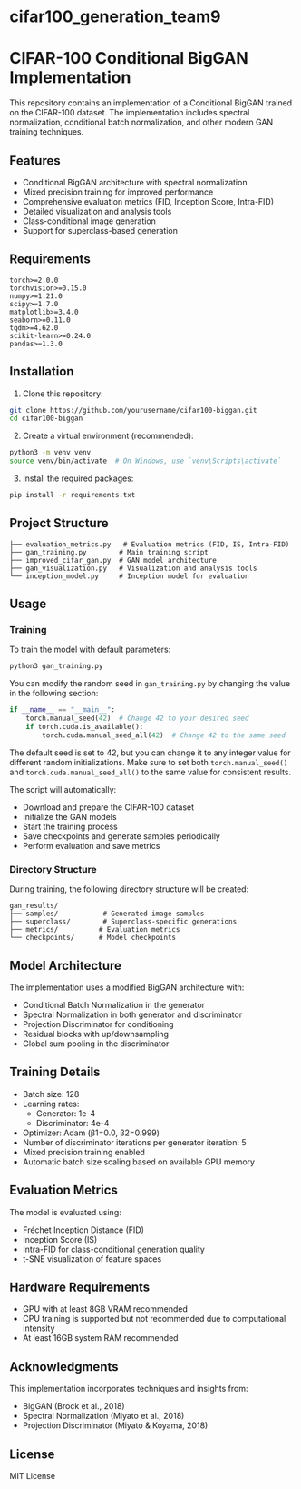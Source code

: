 # cifar100_generation_team9
# CIFAR-100 Conditional BigGAN Implementation

This repository contains an implementation of a Conditional BigGAN trained on the CIFAR-100 dataset. The implementation includes spectral normalization, conditional batch normalization, and other modern GAN training techniques.

## Features

- Conditional BigGAN architecture with spectral normalization
- Mixed precision training for improved performance
- Comprehensive evaluation metrics (FID, Inception Score, Intra-FID)
- Detailed visualization and analysis tools
- Class-conditional image generation
- Support for superclass-based generation

## Requirements

```
torch>=2.0.0
torchvision>=0.15.0
numpy>=1.21.0
scipy>=1.7.0
matplotlib>=3.4.0
seaborn>=0.11.0
tqdm>=4.62.0
scikit-learn>=0.24.0
pandas>=1.3.0
```

## Installation

1. Clone this repository:
```bash
git clone https://github.com/yourusername/cifar100-biggan.git
cd cifar100-biggan
```

2. Create a virtual environment (recommended):
```bash
python3 -m venv venv
source venv/bin/activate  # On Windows, use `venv\Scripts\activate`
```

3. Install the required packages:
```bash
pip install -r requirements.txt
```

## Project Structure

```
├── evaluation_metrics.py   # Evaluation metrics (FID, IS, Intra-FID)
├── gan_training.py        # Main training script
├── improved_cifar_gan.py  # GAN model architecture
├── gan_visualization.py   # Visualization and analysis tools
└── inception_model.py     # Inception model for evaluation
```

## Usage

### Training

To train the model with default parameters:

```bash
python3 gan_training.py
```

You can modify the random seed in `gan_training.py` by changing the value in the following section:

```python
if __name__ == "__main__":
    torch.manual_seed(42)  # Change 42 to your desired seed
    if torch.cuda.is_available():
        torch.cuda.manual_seed_all(42)  # Change 42 to the same seed
```

The default seed is set to 42, but you can change it to any integer value for different random initializations. Make sure to set both `torch.manual_seed()` and `torch.cuda.manual_seed_all()` to the same value for consistent results.

The script will automatically:
- Download and prepare the CIFAR-100 dataset
- Initialize the GAN models
- Start the training process
- Save checkpoints and generate samples periodically
- Perform evaluation and save metrics

### Directory Structure

During training, the following directory structure will be created:

```
gan_results/
├── samples/           # Generated image samples
├── superclass/        # Superclass-specific generations
├── metrics/          # Evaluation metrics
└── checkpoints/      # Model checkpoints
```

## Model Architecture

The implementation uses a modified BigGAN architecture with:
- Conditional Batch Normalization in the generator
- Spectral Normalization in both generator and discriminator
- Projection Discriminator for conditioning
- Residual blocks with up/downsampling
- Global sum pooling in the discriminator

## Training Details

- Batch size: 128
- Learning rates: 
  - Generator: 1e-4
  - Discriminator: 4e-4
- Optimizer: Adam (β1=0.0, β2=0.999)
- Number of discriminator iterations per generator iteration: 5
- Mixed precision training enabled
- Automatic batch size scaling based on available GPU memory

## Evaluation Metrics

The model is evaluated using:
- Fréchet Inception Distance (FID)
- Inception Score (IS)
- Intra-FID for class-conditional generation quality
- t-SNE visualization of feature spaces

## Hardware Requirements

- GPU with at least 8GB VRAM recommended
- CPU training is supported but not recommended due to computational intensity
- At least 16GB system RAM recommended

## Acknowledgments

This implementation incorporates techniques and insights from:
- BigGAN (Brock et al., 2018)
- Spectral Normalization (Miyato et al., 2018)
- Projection Discriminator (Miyato & Koyama, 2018)

## License

MIT License
